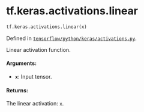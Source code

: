 <div itemscope itemtype="http://developers.google.com/ReferenceObject">
<meta itemprop="name" content="tf.keras.activations.linear" />
<meta itemprop="path" content="Stable" />
</div>

# tf.keras.activations.linear

``` python
tf.keras.activations.linear(x)
```



Defined in [`tensorflow/python/keras/activations.py`](/code/stable/tensorflow/python/keras/activations.py).

Linear activation function.

#### Arguments:

* <b>`x`</b>: Input tensor.


#### Returns:

The linear activation: `x`.